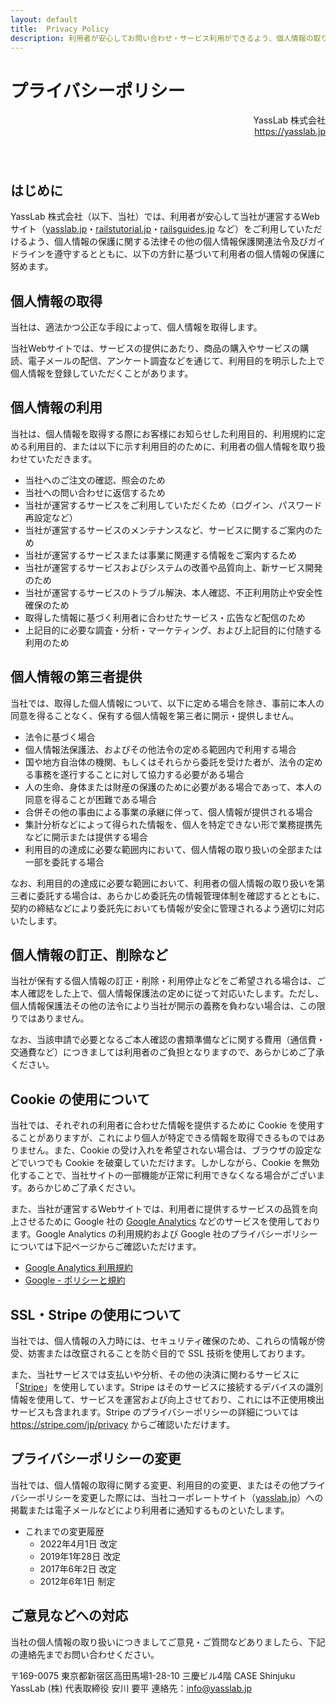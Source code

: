 ```yaml
---
layout: default
title:  Privacy Policy
description: 利用者が安心してお問い合わせ・サービス利用ができるよう、個人情報の取り扱い方（プライバシーポリシー）についてまとめているページです。
---
```


# プライバシーポリシー

<div align="right" style="padding-bottom: 40px;">
YassLab 株式会社<br>
<a href="https://yasslab.jp">https://yasslab.jp</a>
</div>

## はじめに

YassLab 株式会社（以下、当社）では、利用者が安心して当社が運営するWebサイト（<a href='/'>yasslab.jp</a>・<a href='https://railstutorial.jp/'>railstutorial.jp</a>・<a href='https://railsguides.jp/'>railsguides.jp</a> など）をご利用していただけるよう、個人情報の保護に関する法律その他の個人情報保護関連法令及びガイドラインを遵守するとともに、以下の方針に基づいて利用者の個人情報の保護に努めます。


## 個人情報の取得

当社は、適法かつ公正な手段によって、個人情報を取得します。

当社Webサイトでは、サービスの提供にあたり、商品の購入やサービスの購読、電子メールの配信、アンケート調査などを通じて、利用目的を明示した上で個人情報を登録していただくことがあります。


## 個人情報の利用

当社は、個人情報を取得する際にお客様にお知らせした利用目的、利用規約に定める利用目的、または以下に示す利用目的のために、利用者の個人情報を取り扱わせていただきます。

- 当社へのご注文の確認、照会のため
- 当社への問い合わせに返信するため
- 当社が運営するサービスをご利用していただくため（ログイン、パスワード再設定など）
- 当社が運営するサービスのメンテナンスなど、サービスに関するご案内のため
- 当社が運営するサービスまたは事業に関連する情報をご案内するため
- 当社が運営するサービスおよびシステムの改善や品質向上、新サービス開発のため
- 当社が運営するサービスのトラブル解決、本人確認、不正利用防止や安全性確保のため
- 取得した情報に基づく利用者に合わせたサービス・広告など配信のため
- 上記目的に必要な調査・分析・マーケティング、および上記目的に付随する利用のため


## 個人情報の第三者提供

当社では、取得した個人情報について、以下に定める場合を除き、事前に本人の同意を得ることなく、保有する個人情報を第三者に開示・提供しません。

- 法令に基づく場合
- 個人情報法保護法、およびその他法令の定める範囲内で利用する場合
- 国や地方自治体の機関、もしくはそれらから委託を受けた者が、法令の定める事務を遂行することに対して協力する必要がある場合
- 人の生命、身体または財産の保護のために必要がある場合であって、本人の同意を得ることが困難である場合
- 合併その他の事由による事業の承継に伴って、個人情報が提供される場合
- 集計分析などによって得られた情報を、個人を特定できない形で業務提携先などに開示または提供する場合
- 利用目的の達成に必要な範囲内において、個人情報の取り扱いの全部または一部を委託する場合

なお、利用目的の達成に必要な範囲において、利用者の個人情報の取り扱いを第三者に委託する場合は、あらかじめ委託先の情報管理体制を確認するとともに、契約の締結などにより委託先においても情報が安全に管理されるよう適切に対応いたします。


## 個人情報の訂正、削除など

当社が保有する個人情報の訂正・削除・利用停止などをご希望される場合は、ご本人確認をした上で、個人情報保護法の定めに従って対応いたします。ただし、個人情報保護法その他の法令により当社が開示の義務を負わない場合は、この限りではありません。

なお、当該申請で必要となるご本人確認の書類準備などに関する費用（通信費・交通費など）につきましては利用者のご負担となりますので、あらかじめご了承ください。


## Cookie の使用について

当社では、それぞれの利用者に合わせた情報を提供するために Cookie を使用することがありますが、これにより個人が特定できる情報を取得できるものではありません。また、Cookie の受け入れを希望されない場合は、ブラウザの設定などでいつでも Cookie を破棄していただけます。しかしながら、Cookie を無効化することで、当社サイトの一部機能が正常に利用できなくなる場合がございます。あらかじめご了承ください。

また、当社が運営するWebサイトでは、利用者に提供するサービスの品質を向上させるために Google 社の [Google Analytics](https://marketingplatform.google.com/intl/ja/about/analytics/) などのサービスを使用しております。Google Analytics の利用規約および Google 社のプライバシーポリシーについては下記ページからご確認いただけます。

- [Google Analytics 利用規約](https://marketingplatform.google.com/about/analytics/terms/jp/)
- [Google - ポリシーと規約](https://policies.google.com/?hl=ja)


## SSL・Stripe の使用について

当社では、個人情報の入力時には、セキュリティ確保のため、これらの情報が傍受、妨害または改竄されることを防ぐ目的で SSL 技術を使用しております。

また、当社サービスでは支払いや分析、その他の決済に関わるサービスに「<a href='https://stripe.com/jp'>Stripe</a>」を使用しています。Stripe はそのサービスに接続するデバイスの識別情報を使用して、サービスを運営および向上させており、これには不正使用検出サービスも含まれます。Stripe のプライバシーポリシーの詳細については <a href='https://stripe.com/jp/privacy'>https://stripe.com/jp/privacy</a> からご確認いただけます。


## プライバシーポリシーの変更

当社では、個人情報の取得に関する変更、利用目的の変更、またはその他プライバシーポリシーを変更した際には、当社コーポレートサイト（<a href='/'>yasslab.jp</a>）への掲載または電子メールなどにより利用者に通知するものといたします。

- これまでの変更履歴
  - 2022年4月1日 改定
  - 2019年1年28日 改定
  - 2017年6年2日 改定
  - 2012年6年1日 制定

## ご意見などへの対応

当社の個人情報の取り扱いにつきましてご意見・ご質問などありましたら、下記の連絡先までお問い合わせください。

〒169-0075 東京都新宿区高田馬場1-28-10 三慶ビル4階 CASE Shinjuku
YassLab (株) 代表取締役 安川 要平
連絡先：info@yasslab.jp

<br><br>

<div id="contact"></div>
